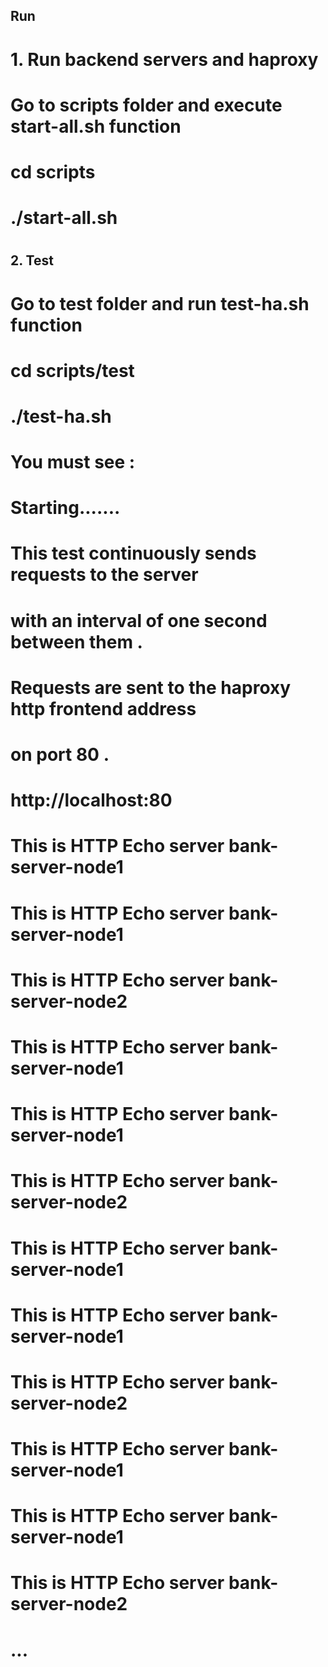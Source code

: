 ## Run
#
# 1. Run backend servers and haproxy
#
#   Go to scripts folder and execute start-all.sh function 
#
#      cd scripts
#      ./start-all.sh
#
## 2. Test
#
#  Go to test folder and run test-ha.sh function
#
#      cd scripts/test
#      ./test-ha.sh
#
#  You must see :
#
#    Starting.......
#    
#    This test continuously sends requests to the server
#    with an interval of one second between them .
#    
#    Requests are sent to the haproxy http frontend address 
#    on port 80 .
#    
#          http://localhost:80
#   
#    This is HTTP Echo server bank-server-node1 
#    This is HTTP Echo server bank-server-node1 
#    This is HTTP Echo server bank-server-node2 
#    This is HTTP Echo server bank-server-node1 
#    This is HTTP Echo server bank-server-node1 
#    This is HTTP Echo server bank-server-node2 
#    This is HTTP Echo server bank-server-node1 
#    This is HTTP Echo server bank-server-node1 
#    This is HTTP Echo server bank-server-node2 
#    This is HTTP Echo server bank-server-node1 
#    This is HTTP Echo server bank-server-node1 
#    This is HTTP Echo server bank-server-node2 
#       ...
#        
#    


